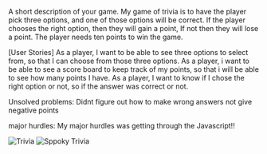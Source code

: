 A short description of your game.
My game of trivia is to have the player pick three options, and one of those options will be correct. If the player chooses the right option, then they will gain a point, If not then they will lose a point. The player needs ten points to win the game.


[User Stories]
As a player, I want to be able to see three options to select from, so that I can choose from those three options.
As a player, i want to be able to see a score board to keep track of my points, so that i will be able to see how many points I have.
As a player, I want to know if I chose the right option or not, so if the answer was correct or not.

Unsolved problems:
Didnt figure out how to make wrong answers not give negative points

major hurdles:
My major hurdles was getting through the Javascript!!

![Trivia](https://user-images.githubusercontent.com/69952752/95993574-46c2f180-0dfd-11eb-96c2-ba5197536487.jpg)
![Sppoky Trivia](https://media.git.generalassemb.ly/user/31364/files/a40b7280-0dfe-11eb-8ffe-ada300673a01)